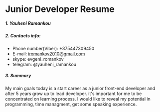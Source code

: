 # Junior Developer Resume
##### 1. Yauheni Ramankou
##### 2. Contacts info:
* Phone number(Viber): +375447309450
* E-mail: iromankov2010@gmail.com
* skype: evgeni_romankov
* telegram: @yauheni_ramankou
##### 3. Summary
My main goals today is a start career as a junior front-end developer and after 5 years grow up to lead developer. it's important for me to be concentrated on learning process. I would like to reveal my potential in programming, time managment, get some speaking experience.